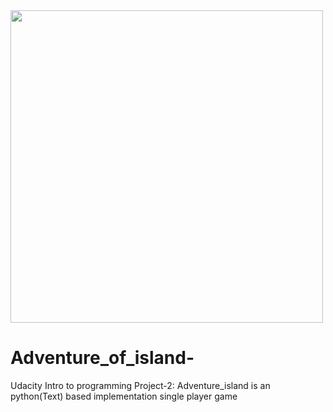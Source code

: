 

<div>
 <img src="https://user-images.githubusercontent.com/64418082/85824422-63c7ac00-b79d-11ea-9ed2-ed191b920c90.png"  width="500px"</img> 
</div>

# Adventure_of_island-
Udacity Intro to programming Project-2: Adventure_island is an  python(Text) based implementation single player game 
